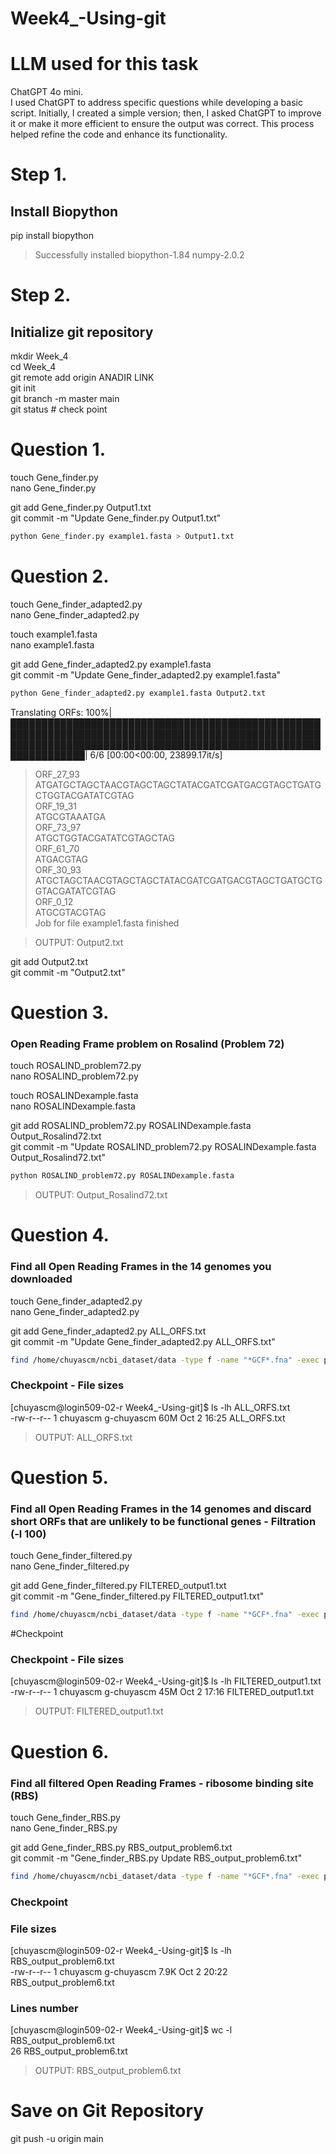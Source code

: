 # Week4_-Using-git
# LLM used for this task  
ChatGPT 4o mini.  
I used ChatGPT to address specific questions while developing a basic script. Initially, I created a simple version; then, I asked ChatGPT to improve it or make it more efficient to ensure the output was correct. This process helped refine the code and enhance its functionality.


# Step 1. 

## Install Biopython 
pip install biopython  
> Successfully installed biopython-1.84 numpy-2.0.2

# Step 2. 

## Initialize git repository 
mkdir Week_4    
cd Week_4    
git remote add origin  ANADIR LINK   
git init  
git branch -m master main  
git status # check point  

# Question 1.

touch Gene_finder.py  
nano Gene_finder.py  

git add Gene_finder.py Output1.txt  
git commit -m "Update Gene_finder.py Output1.txt"  

```bash
python Gene_finder.py example1.fasta > Output1.txt
```

# Question 2.
touch Gene_finder_adapted2.py    
nano Gene_finder_adapted2.py    

touch example1.fasta   
nano example1.fasta   

git add Gene_finder_adapted2.py example1.fasta  
git commit -m "Update Gene_finder_adapted2.py example1.fasta"  

```bash
python Gene_finder_adapted2.py example1.fasta Output2.txt
``` 
Translating ORFs: 100%| ██████████████████████████████████████████████████████████████████████████████████████████████████████████████████████████████████████████████████████████████████| 6/6 [00:00<00:00, 23899.17it/s]  
>ORF_27_93  
ATGATGCTAGCTAACGTAGCTAGCTATACGATCGATGACGTAGCTGATGCTGGTACGATATCGTAG  
>ORF_19_31  
ATGCGTAAATGA  
>ORF_73_97  
ATGCTGGTACGATATCGTAGCTAG  
>ORF_61_70  
ATGACGTAG   
>ORF_30_93  
ATGCTAGCTAACGTAGCTAGCTATACGATCGATGACGTAGCTGATGCTGGTACGATATCGTAG  
>ORF_0_12  
ATGCGTACGTAG  
Job for file example1.fasta finished  

>OUTPUT: Output2.txt  

git add Output2.txt  
git commit -m "Output2.txt"  

# Question 3. 
### Open Reading Frame problem on Rosalind (Problem 72)

touch ROSALIND_problem72.py  
nano ROSALIND_problem72.py  

touch ROSALINDexample.fasta  
nano ROSALINDexample.fasta  

git add ROSALIND_problem72.py ROSALINDexample.fasta Output_Rosalind72.txt  
git commit -m "Update ROSALIND_problem72.py ROSALINDexample.fasta Output_Rosalind72.txt"  

```bash
python ROSALIND_problem72.py ROSALINDexample.fasta
```

> OUTPUT: Output_Rosalind72.txt  

# Question 4. 
### Find all Open Reading Frames in the 14 genomes you downloaded  

touch Gene_finder_adapted2.py    
nano Gene_finder_adapted2.py  

git add Gene_finder_adapted2.py ALL_ORFS.txt  
git commit -m "Update Gene_finder_adapted2.py ALL_ORFS.txt"  

```bash
find /home/chuyascm/ncbi_dataset/data -type f -name "*GCF*.fna" -exec python Gene_finder_adapted2.py {} ALL_ORFS.txt \;  
```
 ### Checkpoint  - File sizes  
[chuyascm@login509-02-r Week4_-Using-git]$ ls -lh ALL_ORFS.txt   
-rw-r--r-- 1 chuyascm g-chuyascm 60M Oct  2 16:25 ALL_ORFS.txt    

> OUTPUT: ALL_ORFS.txt  

# Question 5. 
### Find all Open Reading Frames in the 14 genomes and discard short ORFs that are unlikely to be functional genes - Filtration (-l 100)

touch Gene_finder_filtered.py  
nano Gene_finder_filtered.py  

git add Gene_finder_filtered.py FILTERED_output1.txt   
git commit -m "Gene_finder_filtered.py FILTERED_output1.txt"    

```bash
find /home/chuyascm/ncbi_dataset/data -type f -name "*GCF*.fna" -exec python Gene_finder_filtered.py {} FILTERED_output1.txt -l 100 \;
```
#Checkpoint 

 ### Checkpoint  - File sizes 
[chuyascm@login509-02-r Week4_-Using-git]$ ls -lh FILTERED_output1.txt    
-rw-r--r-- 1 chuyascm g-chuyascm 45M Oct  2 17:16 FILTERED_output1.txt    

> OUTPUT: FILTERED_output1.txt 

# Question 6.  
### Find all filtered Open Reading Frames - ribosome binding site (RBS)

touch Gene_finder_RBS.py    
nano Gene_finder_RBS.py    

git add Gene_finder_RBS.py RBS_output_problem6.txt   
git commit -m "Gene_finder_RBS.py Update RBS_output_problem6.txt"  

```bash
find /home/chuyascm/ncbi_dataset/data -type f -name "*GCF*.fna" -exec python Gene_finder_RBS.py {} RBS_output1.txt -l 100 -r AGGAGG -u 20 \;
```
 ### Checkpoint    
 ### File sizes   
[chuyascm@login509-02-r Week4_-Using-git]$ ls -lh RBS_output_problem6.txt  
-rw-r--r-- 1 chuyascm g-chuyascm 7.9K Oct  2 20:22 RBS_output_problem6.txt  
 ### Lines number   
[chuyascm@login509-02-r Week4_-Using-git]$ wc -l RBS_output_problem6.txt  
26 RBS_output_problem6.txt  

> OUTPUT: RBS_output_problem6.txt


# Save on Git Repository
 
git push -u origin main 
